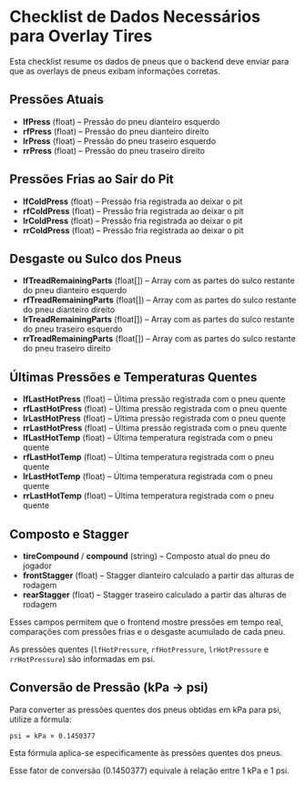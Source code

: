 # Checklist de Dados Necessários para Overlay Tires

Esta checklist resume os dados de pneus que o backend deve enviar para que as overlays de pneus exibam informações corretas.

## Pressões Atuais
- **lfPress** (float) – Pressão do pneu dianteiro esquerdo
- **rfPress** (float) – Pressão do pneu dianteiro direito
- **lrPress** (float) – Pressão do pneu traseiro esquerdo
- **rrPress** (float) – Pressão do pneu traseiro direito

## Pressões Frias ao Sair do Pit
- **lfColdPress** (float) – Pressão fria registrada ao deixar o pit
- **rfColdPress** (float) – Pressão fria registrada ao deixar o pit
- **lrColdPress** (float) – Pressão fria registrada ao deixar o pit
- **rrColdPress** (float) – Pressão fria registrada ao deixar o pit

## Desgaste ou Sulco dos Pneus
- **lfTreadRemainingParts** (float[]) – Array com as partes do sulco restante do pneu dianteiro esquerdo
- **rfTreadRemainingParts** (float[]) – Array com as partes do sulco restante do pneu dianteiro direito
- **lrTreadRemainingParts** (float[]) – Array com as partes do sulco restante do pneu traseiro esquerdo
- **rrTreadRemainingParts** (float[]) – Array com as partes do sulco restante do pneu traseiro direito

## Últimas Pressões e Temperaturas Quentes
- **lfLastHotPress** (float) – Última pressão registrada com o pneu quente
- **rfLastHotPress** (float) – Última pressão registrada com o pneu quente
- **lrLastHotPress** (float) – Última pressão registrada com o pneu quente
- **rrLastHotPress** (float) – Última pressão registrada com o pneu quente
- **lfLastHotTemp** (float) – Última temperatura registrada com o pneu quente
- **rfLastHotTemp** (float) – Última temperatura registrada com o pneu quente
- **lrLastHotTemp** (float) – Última temperatura registrada com o pneu quente
- **rrLastHotTemp** (float) – Última temperatura registrada com o pneu quente

## Composto e Stagger
- **tireCompound** / **compound** (string) – Composto atual do pneu do jogador
- **frontStagger** (float) – Stagger dianteiro calculado a partir das alturas de rodagem
- **rearStagger** (float) – Stagger traseiro calculado a partir das alturas de rodagem

Esses campos permitem que o frontend mostre pressões em tempo real, comparações com pressões frias e o desgaste acumulado de cada pneu.

As pressões quentes (`lfHotPressure`, `rfHotPressure`, `lrHotPressure` e `rrHotPressure`) são informadas em psi.

## Conversão de Pressão (kPa → psi)

Para converter as pressões quentes dos pneus obtidas em kPa para psi, utilize a fórmula:

```
psi = kPa × 0.1450377
```

Esta fórmula aplica-se especificamente às pressões quentes dos pneus.

Esse fator de conversão (0.1450377) equivale à relação entre 1 kPa e 1 psi.
